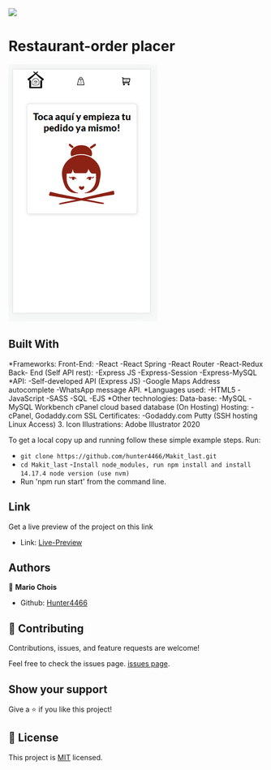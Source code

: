 
![](https://img.shields.io/badge/Microverse-blueviolet)

# Restaurant-order placer

![screenshot](./src/images/screenshots/preview1.png)

## Built With

*Frameworks:
  Front-End:
    -React
    -React Spring
    -React Router
    -React-Redux
  Back- End (Self API rest):
    -Express JS
    -Express-Session
    -Express-MySQL
*API:
    -Self-developed API (Express JS)
    -Google Maps Address autocomplete
    -WhatsApp message API.
*Languages used:
    -HTML5
    -JavaScript
    -SASS
    -SQL
    -EJS
*Other technologies:
  Data-base:
    -MySQL
    -MySQL Workbench
cPanel cloud based database (On Hosting)
  Hosting:
    -cPanel, Godaddy.com
  SSL Certificates:
    -Godaddy.com
  Putty (SSH hosting Linux Access)
 3. Icon Illustrations:
 Adobe Illustrator 2020

To get a local copy up and running follow these simple example steps.
Run:
- `git clone https://github.com/hunter4466/Makit_last.git`
- `cd Makit_last`
-`Install node_modules, run npm install and install 14.17.4 node version (use nvm)`
- Run 'npm run start' from the command line.

## Link

Get a live preview of the project on this link

- Link: [Live-Preview](https://hunter4466.github.io/js-capstone-proj-kanban-board/dist/index.html)


## Authors

👤 **Mario Chois**

- Github: [Hunter4466](https://github.com/hunter4466)


## 🤝 Contributing

Contributions, issues, and feature requests are welcome!

Feel free to check the issues page. [issues page](https://github.com/hunter4466/Makit_last/issues).

## Show your support

Give a ⭐️ if you like this project!

## 📝 License

This project is [MIT](./MIT.md) licensed.

